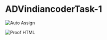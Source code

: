 # ADVindiancoderTask-1

![Auto Assign](https://github.com/adv-indian-coder/demo-repository/actions/workflows/auto-assign.yml/badge.svg)

![Proof HTML](https://github.com/adv-indian-coder/demo-repository/actions/workflows/proof-html.yml/badge.svg)
